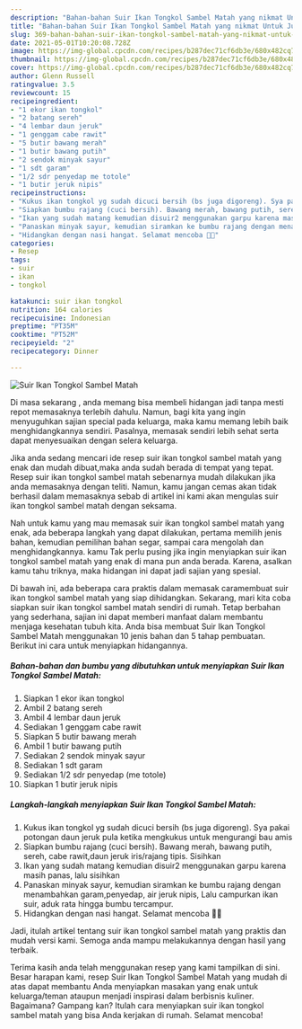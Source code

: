 ```yaml
---
description: "Bahan-bahan Suir Ikan Tongkol Sambel Matah yang nikmat Untuk Jualan"
title: "Bahan-bahan Suir Ikan Tongkol Sambel Matah yang nikmat Untuk Jualan"
slug: 369-bahan-bahan-suir-ikan-tongkol-sambel-matah-yang-nikmat-untuk-jualan
date: 2021-05-01T10:20:08.728Z
image: https://img-global.cpcdn.com/recipes/b287dec71cf6db3e/680x482cq70/suir-ikan-tongkol-sambel-matah-foto-resep-utama.jpg
thumbnail: https://img-global.cpcdn.com/recipes/b287dec71cf6db3e/680x482cq70/suir-ikan-tongkol-sambel-matah-foto-resep-utama.jpg
cover: https://img-global.cpcdn.com/recipes/b287dec71cf6db3e/680x482cq70/suir-ikan-tongkol-sambel-matah-foto-resep-utama.jpg
author: Glenn Russell
ratingvalue: 3.5
reviewcount: 15
recipeingredient:
- "1 ekor ikan tongkol"
- "2 batang sereh"
- "4 lembar daun jeruk"
- "1 genggam cabe rawit"
- "5 butir bawang merah"
- "1 butir bawang putih"
- "2 sendok minyak sayur"
- "1 sdt garam"
- "1/2 sdr penyedap me totole"
- "1 butir jeruk nipis"
recipeinstructions:
- "Kukus ikan tongkol yg sudah dicuci bersih (bs juga digoreng). Sya pakai potongan daun jeruk pula ketika mengkukus untuk mengurangi bau amis"
- "Siapkan bumbu rajang (cuci bersih). Bawang merah, bawang putih, sereh, cabe rawit,daun jeruk iris/rajang tipis. Sisihkan"
- "Ikan yang sudah matang kemudian disuir2 menggunakan garpu karena masih panas, lalu sisihkan"
- "Panaskan minyak sayur, kemudian siramkan ke bumbu rajang dengan menambahkan garam,penyedap, air jeruk nipis, Lalu campurkan ikan suir, aduk rata hingga bumbu tercampur."
- "Hidangkan dengan nasi hangat. Selamat mencoba 🥰🥰"
categories:
- Resep
tags:
- suir
- ikan
- tongkol

katakunci: suir ikan tongkol 
nutrition: 164 calories
recipecuisine: Indonesian
preptime: "PT35M"
cooktime: "PT52M"
recipeyield: "2"
recipecategory: Dinner

---
```



![Suir Ikan Tongkol Sambel Matah](https://img-global.cpcdn.com/recipes/b287dec71cf6db3e/680x482cq70/suir-ikan-tongkol-sambel-matah-foto-resep-utama.jpg)

Di masa  sekarang , anda memang bisa membeli hidangan jadi tanpa mesti repot memasaknya terlebih dahulu. Namun, bagi kita yang ingin menyuguhkan sajian special pada keluarga, maka kamu memang lebih baik menghidangkannya sendiri. Pasalnya, memasak sendiri lebih sehat serta dapat menyesuaikan dengan selera keluarga.

Jika anda sedang mencari ide resep suir ikan tongkol sambel matah yang enak dan mudah dibuat,maka anda sudah berada di tempat yang tepat. Resep suir ikan tongkol sambel matah  sebenarnya mudah dilakukan jika anda memasaknya dengan teliti. Namun, kamu jangan cemas akan tidak berhasil dalam memasaknya 
sebab di artikel ini kami akan mengulas suir ikan tongkol sambel matah dengan seksama.  



Nah untuk kamu yang mau memasak suir ikan tongkol sambel matah yang enak, ada beberapa langkah yang dapat dilakukan, pertama memilih jenis bahan, kemudian pemilihan bahan segar, sampai cara mengolah dan menghidangkannya. kamu Tak perlu pusing jika ingin menyiapkan suir ikan tongkol sambel matah yang enak di mana pun anda berada. Karena, asalkan kamu  tahu triknya, maka hidangan ini dapat jadi sajian yang spesial.

Di bawah ini, ada beberapa cara praktis  dalam memasak caramembuat suir ikan tongkol sambel matah yang siap dihidangkan. Sekarang, mari kita coba siapkan suir ikan tongkol sambel matah sendiri di rumah. Tetap berbahan yang sederhana, sajian ini dapat memberi manfaat dalam membantu menjaga kesehatan tubuh kita. Anda bisa membuat Suir Ikan Tongkol Sambel Matah menggunakan 10 jenis bahan dan 5 tahap pembuatan. Berikut ini cara untuk menyiapkan hidangannya.

<!--inarticleads1-->

##### Bahan-bahan dan bumbu yang dibutuhkan untuk menyiapkan Suir Ikan Tongkol Sambel Matah:

1. Siapkan 1 ekor ikan tongkol
1. Ambil 2 batang sereh
1. Ambil 4 lembar daun jeruk
1. Sediakan 1 genggam cabe rawit
1. Siapkan 5 butir bawang merah
1. Ambil 1 butir bawang putih
1. Sediakan 2 sendok minyak sayur
1. Sediakan 1 sdt garam
1. Sediakan 1/2 sdr penyedap (me totole)
1. Siapkan 1 butir jeruk nipis




<!--inarticleads2-->

##### Langkah-langkah menyiapkan Suir Ikan Tongkol Sambel Matah:

1. Kukus ikan tongkol yg sudah dicuci bersih (bs juga digoreng). Sya pakai potongan daun jeruk pula ketika mengkukus untuk mengurangi bau amis
1. Siapkan bumbu rajang (cuci bersih). Bawang merah, bawang putih, sereh, cabe rawit,daun jeruk iris/rajang tipis. Sisihkan
1. Ikan yang sudah matang kemudian disuir2 menggunakan garpu karena masih panas, lalu sisihkan
1. Panaskan minyak sayur, kemudian siramkan ke bumbu rajang dengan menambahkan garam,penyedap, air jeruk nipis, Lalu campurkan ikan suir, aduk rata hingga bumbu tercampur.
1. Hidangkan dengan nasi hangat. Selamat mencoba 🥰🥰




Jadi, itulah artikel tentang  suir ikan tongkol sambel matah  yang praktis dan mudah versi kami. Semoga anda mampu melakukannya dengan hasil yang terbaik. 

Terima kasih anda telah menggunakan resep yang kami tampilkan di sini. Besar harapan kami, resep  Suir Ikan Tongkol Sambel Matah yang mudah di atas dapat membantu Anda menyiapkan masakan yang enak untuk keluarga/teman ataupun menjadi inspirasi dalam berbisnis kuliner. Bagaimana? Gampang kan? Itulah cara menyiapkan suir ikan tongkol sambel matah yang bisa Anda kerjakan di rumah. Selamat mencoba!

